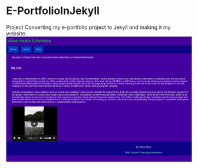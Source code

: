 # E-PortfolioInJekyll
Project Converting my e-portfolio project to Jekyll and making it my website.
![Pic of site](images/PicOfSite.png)
